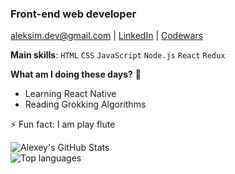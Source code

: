 ### **Front-end web developer** 

[aleksim.dev@gmail.com](mailto:aleksim.dev@gmail.com) | [LinkedIn](https://www.linkedin.com/in/oleksiy-simak-a38693189) | [Codewars](https://www.codewars.com/users/Alex_Sim)

**Main skills**: `HTML` `CSS` `JavaScript` `Node.js` `React` `Redux`

**What am I doing these days?** 🤔
- Learning React Native 
- Reading Grokking Algorithms

⚡ Fun fact: I am play flute

<img align="left" alt="Alexey's GitHub Stats" src="https://github-readme-stats.vercel.app/api?username=simakol&show_icons=true&theme=react">
</br>
<img align="left" alt="Top languages" src="https://github-readme-stats.vercel.app/api/top-langs/?username=simakol&layout=compact&theme=react">




